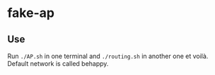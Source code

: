 # fake-ap

## Use
Run `./AP.sh` in one terminal and `./routing.sh` in another one et voilà. Default network is called behappy.
